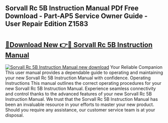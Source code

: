 ## Sorvall Rc 5B Instruction Manual PDf Free Download - Part-AP5 Service Owner Guide - User Repair Edition Z1583

# <h2><a href="http://bc62080.oget.top/?id=Sorvall+Rc+5B+Instruction+Manual">🔗Download New 👉🔴 Sorvall Rc 5B Instruction Manual</a></h2>

[![Sorvall Rc 5B Instruction Manual new download](https://i.imgur.com/5g1atiW.png)](http://bc62080.oget.top/?id=Sorvall+Rc+5B+Instruction+Manual)
Your Reliable Companion This user manual provides a dependable guide to operating and maintaining your new Sorvall Rc 5B Instruction Manual with confidence. Operating Instructions This manual outlines the correct operating procedures for your new Sorvall Rc 5B Instruction Manual. Experience seamless connectivity and control thanks to the advanced features of your new Sorvall Rc 5B Instruction Manual. We trust that the Sorvall Rc 5B Instruction Manual has been an invaluable resource in your efforts to master your new product. Should you require any assistance, our customer service team is at your disposal.
